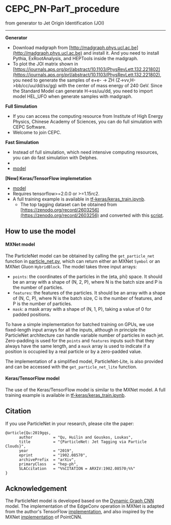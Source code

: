 # CEPC_PN-ParT_procedure
from generator to Jet Origin Identification (JOI)

------

**Generator**
 - Download madgraph from [http://madgraph.phys.ucl.ac.be](http://madgraph.phys.ucl.ac.be) and install it. And you need to install Pythia, ExRootAnalysis, and HEPTools inside the madgraph.
 - To plot the JOI matrix shown in [https://journals.aps.org/prl/abstract/10.1103/PhysRevLett.132.221802](https://journals.aps.org/prl/abstract/10.1103/PhysRevLett.132.221802), you need to generate the samples of e+e- -> ZH (Z->vv,H->bb/cc/uu/dd/ss/gg) with the center of mass energy of 240 GeV. Since the Standard Model can generate H->ss/uu/dd, you need to import model HEL_UFO when generate samples with madgraph.

**Full Simulation**
 - If you can access the computing resource from Institute of High Energy Physics, Chinese Academy of Sciences, you can do full simulation with CEPC Software.
 - Welcome to join CEPC.

**Fast Simulation**
 - Instead of full simulation, which need intensive computing resources, you can do fast simulation with Delphes.
 - 
 - [model](mxnet/particle_net.py)


**[New] Keras/TensorFlow implemetation** 
 - [model](tf-keras/tf_keras_model.py)
 - Requires tensorflow>=2.0.0 or >=1.15rc2. 
 - A full training example is available in [tf-keras/keras_train.ipynb](tf-keras/keras_train.ipynb). 
    - The top tagging dataset can be obtained from [https://zenodo.org/record/2603256](https://zenodo.org/record/2603256) and converted with this [script](tf-keras/convert_dataset.ipynb). 

## How to use the model

#### MXNet model

The ParticleNet model can be obtained by calling the `get_particle_net` function in [particle_net.py](mxnet/particle_net.py), which can return either an MXNet `Symbol` or an MXNet Gluon `HybridBlock`. The model takes three input arrays:
 - `points`: the coordinates of the particles in the (eta, phi) space. It should be an array with a shape of (N, 2, P), where N is the batch size and P is the number of particles.
 - `features`: the features of the particles. It should be an array with a shape of (N, C, P), where N is the batch size, C is the number of features, and P is the number of particles.
 - `mask`: a mask array with a shape of (N, 1, P), taking a value of 0 for padded positions.

To have a simple implementation for batched training on GPUs, we use fixed-length input arrays for all the inputs, although in principle the  ParticleNet architecture can handle variable number of particles in each jet. Zero-padding is used for the `points` and `features` inputs such that they always have the same length, and a `mask` array is used to indicate if a position is occupied by a real particle or by a zero-padded value.

The implementation of a simplified model, ParticleNet-Lite, is also provided and can be accessed with the `get_particle_net_lite` function.

#### Keras/TensorFlow model

The use of the Keras/TensorFlow model is similar to the MXNet model. A full training example is available in [tf-keras/keras_train.ipynb](tf-keras/keras_train.ipynb).

## Citation
If you use ParticleNet in your research, please cite the paper:

	@article{Qu:2019gqs,
	      author         = "Qu, Huilin and Gouskos, Loukas",
	      title          = "{ParticleNet: Jet Tagging via Particle Clouds}",
	      year           = "2019",
	      eprint         = "1902.08570",
	      archivePrefix  = "arXiv",
	      primaryClass   = "hep-ph",
	      SLACcitation   = "%%CITATION = ARXIV:1902.08570;%%"
	}

## Acknowledgement
The ParticleNet model is developed based on the [Dynamic Graph CNN](https://arxiv.org/abs/1801.07829) model. The implementation of the EdgeConv operation in MXNet is adapted from the author's TensorFlow [implementation](https://github.com/WangYueFt/dgcnn), and also inspired by the MXNet [implementation](https://github.com/chinakook/PointCNN.MX) of PointCNN.
